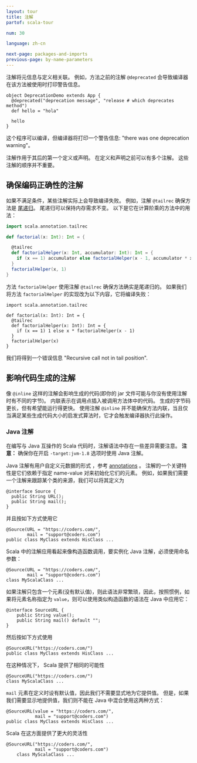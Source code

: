 ```yaml
---
layout: tour
title: 注解
partof: scala-tour

num: 30

language: zh-cn

next-page: packages-and-imports
previous-page: by-name-parameters
---
```


注解将元信息与定义相关联。 例如，方法之前的注解 `@deprecated` 会导致编译器在该方法被使用时打印警告信息。
```
object DeprecationDemo extends App {
  @deprecated("deprecation message", "release # which deprecates method")
  def hello = "hola"

  hello  
}
```
这个程序可以编译，但编译器将打印一个警告信息: "there was one deprecation warning"。

注解作用于其后的第一个定义或声明。 在定义和声明之前可以有多个注解。 这些注解的顺序并不重要。

## 确保编码正确性的注解
如果不满足条件，某些注解实际上会导致编译失败。 例如，注解 `@tailrec` 确保方法是 [尾递归](https://en.wikipedia.org/wiki/Tail_call)。 尾递归可以保持内存需求不变。 以下是它在计算阶乘的方法中的用法：
```scala mdoc
import scala.annotation.tailrec

def factorial(x: Int): Int = {

  @tailrec
  def factorialHelper(x: Int, accumulator: Int): Int = {
    if (x == 1) accumulator else factorialHelper(x - 1, accumulator * x)
  }
  factorialHelper(x, 1)
}
```
方法 `factorialHelper` 使用注解 `@tailrec` 确保方法确实是尾递归的。 如果我们将方法 `factorialHelper` 的实现改为以下内容，它将编译失败：
```
import scala.annotation.tailrec

def factorial(x: Int): Int = {
  @tailrec
  def factorialHelper(x: Int): Int = {
    if (x == 1) 1 else x * factorialHelper(x - 1)
  }
  factorialHelper(x)
}
```
我们将得到一个错误信息 "Recursive call not in tail position".


## 影响代码生成的注解
像 `@inline` 这样的注解会影响生成的代码(即你的 jar 文件可能与你没有使用注解时有不同的字节)。 内联表示在调用点插入被调用方法体中的代码。 生成的字节码更长，但有希望能运行得更快。 使用注解 `@inline` 并不能确保方法内联，当且仅当满足某些生成代码大小的启发式算法时，它才会触发编译器执行此操作。

### Java 注解 ###
在编写与 Java 互操作的 Scala 代码时，注解语法中存在一些差异需要注意。
**注意：** 确保你在开启 `-target:jvm-1.8` 选项时使用 Java 注解。

Java 注解有用户自定义元数据的形式 ，参考 [annotations](https://docs.oracle.com/javase/tutorial/java/annotations/) 。 注解的一个关键特性是它们依赖于指定 name-value 对来初始化它们的元素。 例如，如果我们需要一个注解来跟踪某个类的来源，我们可以将其定义为
```
@interface Source {
  public String URL();
  public String mail();
}
```

并且按如下方式使用它

```
@Source(URL = "https://coders.com/",
        mail = "support@coders.com")
public class MyClass extends HisClass ...
```

Scala 中的注解应用看起来像构造函数调用，要实例化 Java 注解，必须使用命名参数：

```
@Source(URL = "https://coders.com/",
        mail = "support@coders.com")
class MyScalaClass ...
```

如果注解只包含一个元素(没有默认值)，则此语法非常繁琐，因此，按照惯例，如果将元素名称指定为 `value`，则可以使用类似构造函数的语法在 Java 中应用它：
```
@interface SourceURL {
    public String value();
    public String mail() default "";
}
```

然后按如下方式使用

```
@SourceURL("https://coders.com/")
public class MyClass extends HisClass ...
```

在这种情况下， Scala 提供了相同的可能性

```
@SourceURL("https://coders.com/")
class MyScalaClass ...
```

`mail` 元素在定义时设有默认值，因此我们不需要显式地为它提供值。 但是，如果我们需要显示地提供值，我们则不能在 Java 中混合使用这两种方式：

```
@SourceURL(value = "https://coders.com/",
           mail = "support@coders.com")
public class MyClass extends HisClass ...
```

Scala 在这方面提供了更大的灵活性

```
@SourceURL("https://coders.com/",
           mail = "support@coders.com")
    class MyScalaClass ...
```

